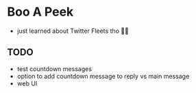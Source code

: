 # Boo A Peek
- just learned about Twitter Fleets tho 🤷🏾

## TODO
- test countdown messages
- option to add countdown message to reply vs main message
- web UI
